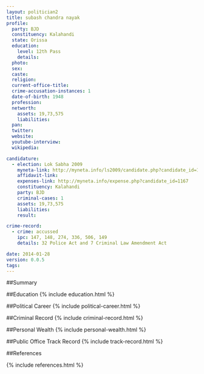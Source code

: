 ```yaml
---
layout: politician2
title: subash chandra nayak
profile: 
  party: BJD
  constituency: Kalahandi
  state: Orissa
  education: 
    level: 12th Pass
    details: 
  photo: 
  sex: 
  caste: 
  religion: 
  current-office-title: 
  crime-accusation-instances: 1
  date-of-birth: 1948
  profession: 
  networth: 
    assets: 19,73,575
    liabilities: 
  pan: 
  twitter: 
  website: 
  youtube-interview: 
  wikipedia: 

candidature: 
  - election: Lok Sabha 2009
    myneta-link: http://myneta.info/ls2009/candidate.php?candidate_id=1167
    affidavit-link: 
    expenses-link: http://myneta.info/expense.php?candidate_id=1167
    constituency: Kalahandi 
    party: BJD
    criminal-cases: 1
    assets: 19,73,575
    liabilities: 
    result:  

crime-record: 
  - crime: accussed
    ipc: 147, 148, 274, 336, 506, 149
    details: 32 Police Act and 7 Criminal Law Amendment Act 

date: 2014-01-28
version: 0.0.5
tags: 
---
```

##Summary


##Education
{% include education.html %}


##Political Career
{% include political-career.html %}


##Criminal Record
{% include criminal-record.html %}


##Personal Wealth
{% include personal-wealth.html %}


##Public Office Track Record
{% include track-record.html %}


##References


{% include references.html %}